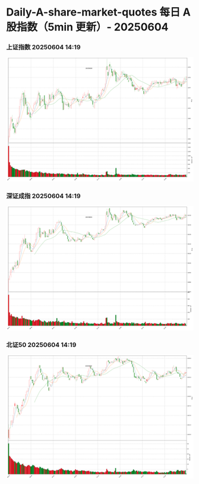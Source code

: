 
# Daily-A-share-market-quotes 每日 A 股指数（5min 更新）- 20250604

### 上证指数 20250604 14:19
![](./fig/2025/6/20250604-sh000001.png)

### 深证成指 20250604 14:19
![](./fig/2025/6/20250604-sz399001.png)

### 北证50 20250604 14:19
![](./fig/2025/6/20250604-bj899050.png)
